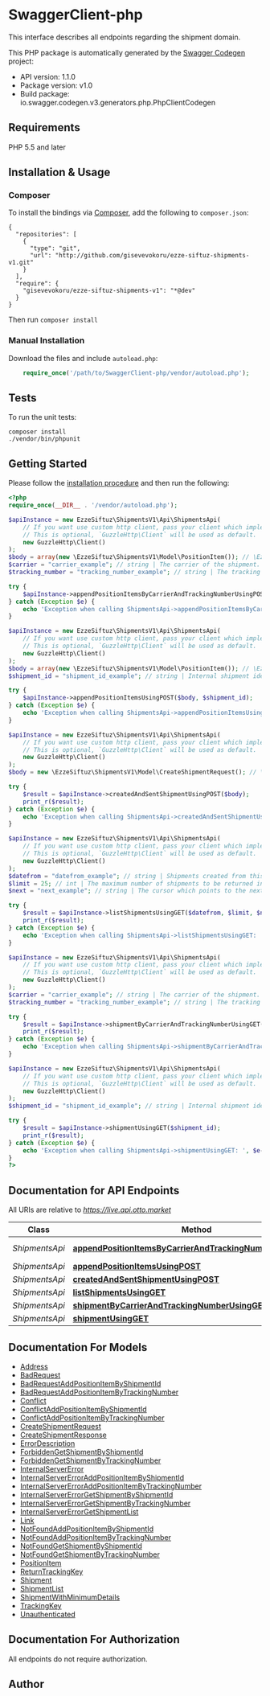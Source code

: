 # SwaggerClient-php
This interface describes all endpoints regarding the shipment domain.

This PHP package is automatically generated by the [Swagger Codegen](https://github.com/swagger-api/swagger-codegen) project:

- API version: 1.1.0
- Package version: v1.0
- Build package: io.swagger.codegen.v3.generators.php.PhpClientCodegen

## Requirements

PHP 5.5 and later

## Installation & Usage
### Composer

To install the bindings via [Composer](http://getcomposer.org/), add the following to `composer.json`:

```
{
  "repositories": [
    {
      "type": "git",
      "url": "http://github.com/gisevevokoru/ezze-siftuz-shipments-v1.git"
    }
  ],
  "require": {
    "gisevevokoru/ezze-siftuz-shipments-v1": "*@dev"
  }
}
```

Then run `composer install`

### Manual Installation

Download the files and include `autoload.php`:

```php
    require_once('/path/to/SwaggerClient-php/vendor/autoload.php');
```

## Tests

To run the unit tests:

```
composer install
./vendor/bin/phpunit
```

## Getting Started

Please follow the [installation procedure](#installation--usage) and then run the following:

```php
<?php
require_once(__DIR__ . '/vendor/autoload.php');

$apiInstance = new EzzeSiftuz\ShipmentsV1\Api\ShipmentsApi(
    // If you want use custom http client, pass your client which implements `GuzzleHttp\ClientInterface`.
    // This is optional, `GuzzleHttp\Client` will be used as default.
    new GuzzleHttp\Client()
);
$body = array(new \EzzeSiftuz\ShipmentsV1\Model\PositionItem()); // \EzzeSiftuz\ShipmentsV1\Model\PositionItem[] | The position items included in shipment.
$carrier = "carrier_example"; // string | The carrier of the shipment.
$tracking_number = "tracking_number_example"; // string | The tracking number of the shipment assigned by the carrier.

try {
    $apiInstance->appendPositionItemsByCarrierAndTrackingNumberUsingPOST($body, $carrier, $tracking_number);
} catch (Exception $e) {
    echo 'Exception when calling ShipmentsApi->appendPositionItemsByCarrierAndTrackingNumberUsingPOST: ', $e->getMessage(), PHP_EOL;
}

$apiInstance = new EzzeSiftuz\ShipmentsV1\Api\ShipmentsApi(
    // If you want use custom http client, pass your client which implements `GuzzleHttp\ClientInterface`.
    // This is optional, `GuzzleHttp\Client` will be used as default.
    new GuzzleHttp\Client()
);
$body = array(new \EzzeSiftuz\ShipmentsV1\Model\PositionItem()); // \EzzeSiftuz\ShipmentsV1\Model\PositionItem[] | positionItems
$shipment_id = "shipment_id_example"; // string | Internal shipment identifier assigned by OTTO Market.

try {
    $apiInstance->appendPositionItemsUsingPOST($body, $shipment_id);
} catch (Exception $e) {
    echo 'Exception when calling ShipmentsApi->appendPositionItemsUsingPOST: ', $e->getMessage(), PHP_EOL;
}

$apiInstance = new EzzeSiftuz\ShipmentsV1\Api\ShipmentsApi(
    // If you want use custom http client, pass your client which implements `GuzzleHttp\ClientInterface`.
    // This is optional, `GuzzleHttp\Client` will be used as default.
    new GuzzleHttp\Client()
);
$body = new \EzzeSiftuz\ShipmentsV1\Model\CreateShipmentRequest(); // \EzzeSiftuz\ShipmentsV1\Model\CreateShipmentRequest | request

try {
    $result = $apiInstance->createdAndSentShipmentUsingPOST($body);
    print_r($result);
} catch (Exception $e) {
    echo 'Exception when calling ShipmentsApi->createdAndSentShipmentUsingPOST: ', $e->getMessage(), PHP_EOL;
}

$apiInstance = new EzzeSiftuz\ShipmentsV1\Api\ShipmentsApi(
    // If you want use custom http client, pass your client which implements `GuzzleHttp\ClientInterface`.
    // This is optional, `GuzzleHttp\Client` will be used as default.
    new GuzzleHttp\Client()
);
$datefrom = "datefrom_example"; // string | Shipments created from this date onwards for the given authorized partner will be returned. The date is considered as UTC.
$limit = 25; // int | The maximum number of shipments to be returned in each response.
$next = "next_example"; // string | The cursor which points to the next shipment that should be queried. It is used to paginate the results.

try {
    $result = $apiInstance->listShipmentsUsingGET($datefrom, $limit, $next);
    print_r($result);
} catch (Exception $e) {
    echo 'Exception when calling ShipmentsApi->listShipmentsUsingGET: ', $e->getMessage(), PHP_EOL;
}

$apiInstance = new EzzeSiftuz\ShipmentsV1\Api\ShipmentsApi(
    // If you want use custom http client, pass your client which implements `GuzzleHttp\ClientInterface`.
    // This is optional, `GuzzleHttp\Client` will be used as default.
    new GuzzleHttp\Client()
);
$carrier = "carrier_example"; // string | The carrier of the shipment.
$tracking_number = "tracking_number_example"; // string | The tracking number of the shipment assigned by the carrier.

try {
    $result = $apiInstance->shipmentByCarrierAndTrackingNumberUsingGET($carrier, $tracking_number);
    print_r($result);
} catch (Exception $e) {
    echo 'Exception when calling ShipmentsApi->shipmentByCarrierAndTrackingNumberUsingGET: ', $e->getMessage(), PHP_EOL;
}

$apiInstance = new EzzeSiftuz\ShipmentsV1\Api\ShipmentsApi(
    // If you want use custom http client, pass your client which implements `GuzzleHttp\ClientInterface`.
    // This is optional, `GuzzleHttp\Client` will be used as default.
    new GuzzleHttp\Client()
);
$shipment_id = "shipment_id_example"; // string | Internal shipment identifier assigned by OTTO Market.

try {
    $result = $apiInstance->shipmentUsingGET($shipment_id);
    print_r($result);
} catch (Exception $e) {
    echo 'Exception when calling ShipmentsApi->shipmentUsingGET: ', $e->getMessage(), PHP_EOL;
}
?>
```

## Documentation for API Endpoints

All URIs are relative to *https://live.api.otto.market*

Class | Method | HTTP request | Description
------------ | ------------- | ------------- | -------------
*ShipmentsApi* | [**appendPositionItemsByCarrierAndTrackingNumberUsingPOST**](docs/Api/ShipmentsApi.md#appendpositionitemsbycarrierandtrackingnumberusingpost) | **POST** /v1/shipments/carriers/{carrier}/trackingnumbers/{trackingNumber}/positionitems | 
*ShipmentsApi* | [**appendPositionItemsUsingPOST**](docs/Api/ShipmentsApi.md#appendpositionitemsusingpost) | **POST** /v1/shipments/{shipmentId}/positionitems | 
*ShipmentsApi* | [**createdAndSentShipmentUsingPOST**](docs/Api/ShipmentsApi.md#createdandsentshipmentusingpost) | **POST** /v1/shipments | 
*ShipmentsApi* | [**listShipmentsUsingGET**](docs/Api/ShipmentsApi.md#listshipmentsusingget) | **GET** /v1/shipments | 
*ShipmentsApi* | [**shipmentByCarrierAndTrackingNumberUsingGET**](docs/Api/ShipmentsApi.md#shipmentbycarrierandtrackingnumberusingget) | **GET** /v1/shipments/carriers/{carrier}/trackingnumbers/{trackingNumber} | 
*ShipmentsApi* | [**shipmentUsingGET**](docs/Api/ShipmentsApi.md#shipmentusingget) | **GET** /v1/shipments/{shipmentId} | 

## Documentation For Models

 - [Address](docs/Model/Address.md)
 - [BadRequest](docs/Model/BadRequest.md)
 - [BadRequestAddPositionItemByShipmentId](docs/Model/BadRequestAddPositionItemByShipmentId.md)
 - [BadRequestAddPositionItemByTrackingNumber](docs/Model/BadRequestAddPositionItemByTrackingNumber.md)
 - [Conflict](docs/Model/Conflict.md)
 - [ConflictAddPositionItemByShipmentId](docs/Model/ConflictAddPositionItemByShipmentId.md)
 - [ConflictAddPositionItemByTrackingNumber](docs/Model/ConflictAddPositionItemByTrackingNumber.md)
 - [CreateShipmentRequest](docs/Model/CreateShipmentRequest.md)
 - [CreateShipmentResponse](docs/Model/CreateShipmentResponse.md)
 - [ErrorDescription](docs/Model/ErrorDescription.md)
 - [ForbiddenGetShipmentByShipmentId](docs/Model/ForbiddenGetShipmentByShipmentId.md)
 - [ForbiddenGetShipmentByTrackingNumber](docs/Model/ForbiddenGetShipmentByTrackingNumber.md)
 - [InternalServerError](docs/Model/InternalServerError.md)
 - [InternalServerErrorAddPositionItemByShipmentId](docs/Model/InternalServerErrorAddPositionItemByShipmentId.md)
 - [InternalServerErrorAddPositionItemByTrackingNumber](docs/Model/InternalServerErrorAddPositionItemByTrackingNumber.md)
 - [InternalServerErrorGetShipmentByShipmentId](docs/Model/InternalServerErrorGetShipmentByShipmentId.md)
 - [InternalServerErrorGetShipmentByTrackingNumber](docs/Model/InternalServerErrorGetShipmentByTrackingNumber.md)
 - [InternalServerErrorGetShipmentList](docs/Model/InternalServerErrorGetShipmentList.md)
 - [Link](docs/Model/Link.md)
 - [NotFoundAddPositionItemByShipmentId](docs/Model/NotFoundAddPositionItemByShipmentId.md)
 - [NotFoundAddPositionItemByTrackingNumber](docs/Model/NotFoundAddPositionItemByTrackingNumber.md)
 - [NotFoundGetShipmentByShipmentId](docs/Model/NotFoundGetShipmentByShipmentId.md)
 - [NotFoundGetShipmentByTrackingNumber](docs/Model/NotFoundGetShipmentByTrackingNumber.md)
 - [PositionItem](docs/Model/PositionItem.md)
 - [ReturnTrackingKey](docs/Model/ReturnTrackingKey.md)
 - [Shipment](docs/Model/Shipment.md)
 - [ShipmentList](docs/Model/ShipmentList.md)
 - [ShipmentWithMinimumDetails](docs/Model/ShipmentWithMinimumDetails.md)
 - [TrackingKey](docs/Model/TrackingKey.md)
 - [Unauthenticated](docs/Model/Unauthenticated.md)

## Documentation For Authorization

 All endpoints do not require authorization.


## Author



